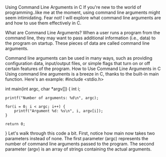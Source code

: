Using Command Line Arguments in C
If you're new to the world of programming..like me at the moment, using command line arguments might seem intimidating. Fear not! I will explore what command line arguments are and how to use them effectively in C.

What are Command Line Arguments?
When a user runs a program from the command line, they may want to pass additional information (i.e., data) to the program on startup. These pieces of data are called command line arguments.

Command line arguments can be used in many ways, such as providing configuration data, input/output files, or simple flags that turn on or off certain features of the program.
How to Use Command Line Arguments in C
Using command line arguments is a breeze in C, thanks to the built-in main function. Here's an example:
#include <stdio.h>

int main(int argc, char *argv[]) {
    int i;

    printf("Number of arguments: %d\n", argc);

    for(i = 0; i < argc; i++) {
        printf("Argument %d: %s\n", i, argv[i]);
    }

    return 0;
}
Let's walk through this code a bit. First, notice how main now takes two parameters instead of none. The first parameter (argc) represents the number of command line arguments passed to the program. The second parameter (argv) is an array of strings containing the actual arguments.